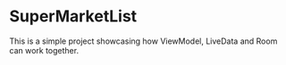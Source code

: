 # SuperMarketList
This is a simple project showcasing how ViewModel, LiveData and Room can work together.
